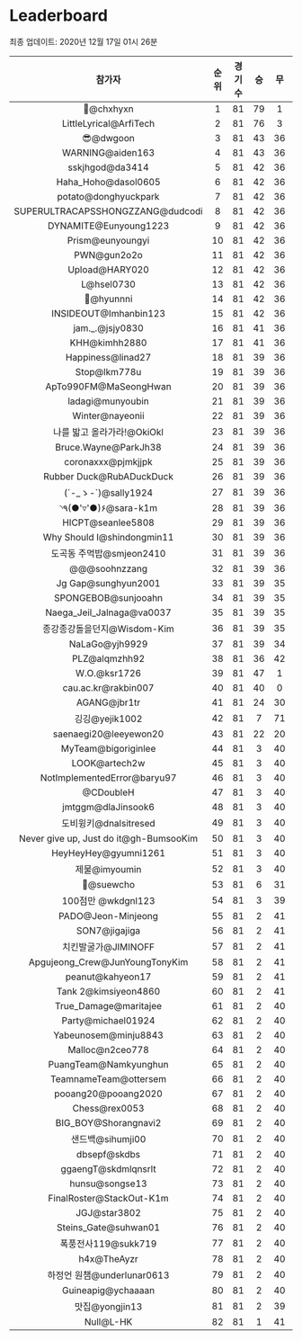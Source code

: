 # Leaderboard
최종 업데이트: 2020년 12월 17일 01시 26분




| 참가자 | 순위 | 경기수 | 승 | 무 | 패 | 승점 |
|:---:|:---:|:---:|:---:|:---:|:---:|:---:|
| 👑@chxhyxn | 1 | 81 | 79 | 1 | 1 | 238 |
| LittleLyrical@ArfiTech | 2 | 81 | 76 | 3 | 2 | 231 |
| 😎@dwgoon | 3 | 81 | 43 | 36 | 2 | 165 |
| WARNING@aiden163 | 4 | 81 | 43 | 36 | 2 | 165 |
| sskjhgod@da3414 | 5 | 81 | 42 | 36 | 3 | 162 |
| Haha_Hoho@dasol0605 | 6 | 81 | 42 | 36 | 3 | 162 |
| potato@donghyuckpark | 7 | 81 | 42 | 36 | 3 | 162 |
| SUPERULTRACAPSSHONGZZANG@dudcodi | 8 | 81 | 42 | 36 | 3 | 162 |
| DYNAMITE@Eunyoung1223 | 9 | 81 | 42 | 36 | 3 | 162 |
| Prism@eunyoungyi | 10 | 81 | 42 | 36 | 3 | 162 |
| PWN@gun2o2o | 11 | 81 | 42 | 36 | 3 | 162 |
| Upload@HARY020 | 12 | 81 | 42 | 36 | 3 | 162 |
| L@hsel0730 | 13 | 81 | 42 | 36 | 3 | 162 |
| 🐻@hyunnni | 14 | 81 | 42 | 36 | 3 | 162 |
| INSIDEOUT@Imhanbin123 | 15 | 81 | 42 | 36 | 3 | 162 |
| jam._.@jsjy0830 | 16 | 81 | 41 | 36 | 4 | 159 |
| KHH@kimhh2880 | 17 | 81 | 41 | 36 | 4 | 159 |
| Happiness@linad27 | 18 | 81 | 39 | 36 | 6 | 153 |
| Stop@lkm778u | 19 | 81 | 39 | 36 | 6 | 153 |
| ApTo990FM@MaSeongHwan | 20 | 81 | 39 | 36 | 6 | 153 |
| ladagi@munyoubin | 21 | 81 | 39 | 36 | 6 | 153 |
| Winter@nayeonii | 22 | 81 | 39 | 36 | 6 | 153 |
| 나를 밟고 올라가라!@OkiOkl | 23 | 81 | 39 | 36 | 6 | 153 |
| Bruce.Wayne@ParkJh38 | 24 | 81 | 39 | 36 | 6 | 153 |
| coronaxxx@pjmkjjpk | 25 | 81 | 39 | 36 | 6 | 153 |
| Rubber Duck@RubADuckDuck | 26 | 81 | 39 | 36 | 6 | 153 |
| (´-_ゝ-`)@sally1924 | 27 | 81 | 39 | 36 | 6 | 153 |
| ◝٩(●'▿'●)۶@sara-k1m | 28 | 81 | 39 | 36 | 6 | 153 |
| HICPT@seanlee5808 | 29 | 81 | 39 | 36 | 6 | 153 |
| Why Should I@shindongmin11 | 30 | 81 | 39 | 36 | 6 | 153 |
| 도곡동 주먹밥@smjeon2410 | 31 | 81 | 39 | 36 | 6 | 153 |
| @@@soohnzzang | 32 | 81 | 39 | 36 | 6 | 153 |
| Jg Gap@sunghyun2001 | 33 | 81 | 39 | 35 | 7 | 152 |
| SPONGEBOB@sunjooahn | 34 | 81 | 39 | 35 | 7 | 152 |
| Naega_Jeil_Jalnaga@va0037 | 35 | 81 | 39 | 35 | 7 | 152 |
| 종강종강돌을던지@Wisdom-Kim | 36 | 81 | 39 | 35 | 7 | 152 |
| NaLaGo@yjh9929 | 37 | 81 | 39 | 34 | 8 | 151 |
| PLZ@alqmzhh92 | 38 | 81 | 36 | 42 | 3 | 150 |
| W.O.@ksr1726 | 39 | 81 | 47 | 1 | 33 | 142 |
| cau.ac.kr@rakbin007 | 40 | 81 | 40 | 0 | 41 | 120 |
| AGANG@jbr1tr | 41 | 81 | 24 | 30 | 27 | 102 |
| 깅깅@yejik1002 | 42 | 81 | 7 | 71 | 3 | 92 |
| saenaegi20@leeyewon20 | 43 | 81 | 22 | 20 | 39 | 86 |
| MyTeam@bigoriginlee | 44 | 81 | 3 | 40 | 38 | 49 |
| LOOK@artech2w | 45 | 81 | 3 | 40 | 38 | 49 |
| NotImplementedError@baryu97 | 46 | 81 | 3 | 40 | 38 | 49 |
| @CDoubleH | 47 | 81 | 3 | 40 | 38 | 49 |
| jmtggm@dlaJinsook6 | 48 | 81 | 3 | 40 | 38 | 49 |
| 도비윙키@dnalsitresed | 49 | 81 | 3 | 40 | 38 | 49 |
| Never give up, Just do it@gh-BumsooKim | 50 | 81 | 3 | 40 | 38 | 49 |
| HeyHeyHey@gyumni1261 | 51 | 81 | 3 | 40 | 38 | 49 |
| 제물@imyoumin | 52 | 81 | 3 | 40 | 38 | 49 |
| 👏@suewcho | 53 | 81 | 6 | 31 | 44 | 49 |
| 100점만 @wkdgnl123 | 54 | 81 | 3 | 39 | 39 | 48 |
| PADO@Jeon-Minjeong | 55 | 81 | 2 | 41 | 38 | 47 |
| SON7@jigajiga | 56 | 81 | 2 | 41 | 38 | 47 |
| 치킨발굴가@JIMINOFF | 57 | 81 | 2 | 41 | 38 | 47 |
| Apgujeong_Crew@JunYoungTonyKim | 58 | 81 | 2 | 41 | 38 | 47 |
| peanut@kahyeon17 | 59 | 81 | 2 | 41 | 38 | 47 |
| Tank 2@kimsiyeon4860 | 60 | 81 | 2 | 41 | 38 | 47 |
| True_Damage@maritajee | 61 | 81 | 2 | 40 | 39 | 46 |
| Party@michael01924 | 62 | 81 | 2 | 40 | 39 | 46 |
| Yabeunosem@minju8843 | 63 | 81 | 2 | 40 | 39 | 46 |
| Malloc@n2ceo778 | 64 | 81 | 2 | 40 | 39 | 46 |
| PuangTeam@Namkyunghun | 65 | 81 | 2 | 40 | 39 | 46 |
| TeamnameTeam@ottersem | 66 | 81 | 2 | 40 | 39 | 46 |
| pooang20@pooang2020 | 67 | 81 | 2 | 40 | 39 | 46 |
| Chess@rex0053 | 68 | 81 | 2 | 40 | 39 | 46 |
| BIG_BOY@Shorangnavi2 | 69 | 81 | 2 | 40 | 39 | 46 |
| 샌드백@sihumji00 | 70 | 81 | 2 | 40 | 39 | 46 |
| dbsepf@skdbs | 71 | 81 | 2 | 40 | 39 | 46 |
| ggaengT@skdmlqnsrlt | 72 | 81 | 2 | 40 | 39 | 46 |
| hunsu@songse13 | 73 | 81 | 2 | 40 | 39 | 46 |
| FinalRoster@StackOut-K1m | 74 | 81 | 2 | 40 | 39 | 46 |
| JGJ@star3802 | 75 | 81 | 2 | 40 | 39 | 46 |
| Steins_Gate@suhwan01 | 76 | 81 | 2 | 40 | 39 | 46 |
| 폭풍전사119@sukk719 | 77 | 81 | 2 | 40 | 39 | 46 |
| h4x@TheAyzr | 78 | 81 | 2 | 40 | 39 | 46 |
| 하정언 원챔@underlunar0613 | 79 | 81 | 2 | 40 | 39 | 46 |
| Guineapig@ychaaaan | 80 | 81 | 2 | 40 | 39 | 46 |
| 맛집@yongjin13 | 81 | 81 | 2 | 39 | 40 | 45 |
| Null@L-HK | 82 | 81 | 1 | 41 | 39 | 44 |